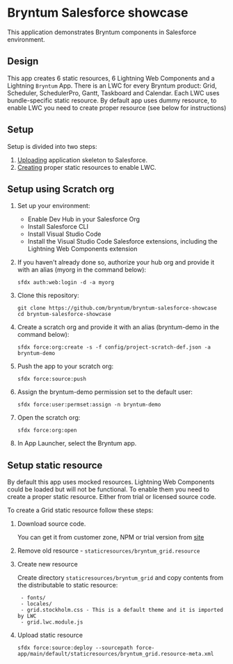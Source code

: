 # Bryntum Salesforce showcase

This application demonstrates Bryntum components in Salesforce environment.

## Design

This app creates 6 static resources, 6 Lightning Web Components and a Lightning `Bryntum` App. There is an LWC
for every Bryntum product: Grid, Scheduler, SchedulerPro, Gantt, Taskboard and Calendar. Each LWC uses
bundle-specific static resource. By default app uses dummy resource, to enable LWC you need to create
proper resource (see below for instructions)

## Setup

Setup is divided into two steps:
1. [Uploading](https://github.com/bryntum/bryntum-salesforce-showcase#setup-using-scratch-org) application skeleton to Salesforce.
2. [Creating](https://github.com/bryntum/bryntum-salesforce-showcase#setup-static-resource) proper static resources to enable LWC.

## Setup using Scratch org

1. Set up your environment:

    - Enable Dev Hub in your Salesforce Org
    - Install Salesforce CLI
    - Install Visual Studio Code
    - Install the Visual Studio Code Salesforce extensions, including the Lightning Web Components extension

2. If you haven't already done so, authorize your hub org and provide it with an alias (myorg in the command below):

    ```
    sfdx auth:web:login -d -a myorg
    ```

3. Clone this repository:

    ```
    git clone https://github.com/bryntum/bryntum-salesforce-showcase
    cd bryntum-salesforce-showcase
    ```

4. Create a scratch org and provide it with an alias (bryntum-demo in the command below):

    ```
    sfdx force:org:create -s -f config/project-scratch-def.json -a bryntum-demo
    ```

5. Push the app to your scratch org:

    ```
    sfdx force:source:push
    ```

6. Assign the bryntum-demo permission set to the default user:

    ```
    sfdx force:user:permset:assign -n bryntum-demo
    ```

7. Open the scratch org:

    ```
    sfdx force:org:open
    ```

8. In App Launcher, select the Bryntum app.

## Setup static resource

By default this app uses mocked resources. Lightning Web Components could be loaded but will not be
functional. To enable them you need to create a proper static resource. Either from trial or licensed
source code.

To create a Grid static resource follow these steps:

1. Download source code.

    You can get it from customer zone, NPM or trial version from [site](https://bryntum.com/download/)

2. Remove old resource - `staticresources/bryntum_grid.resource`

3. Create new resource

    Create directory `staticresources/bryntum_grid` and copy contents from the distributable to static resource:
        
        - fonts/
        - locales/
        - grid.stockholm.css - This is a default theme and it is imported by LWC
        - grid.lwc.module.js

4. Upload static resource

    ```
    sfdx force:source:deploy --sourcepath force-app/main/default/staticresources/bryntum_grid.resource-meta.xml
    ```
